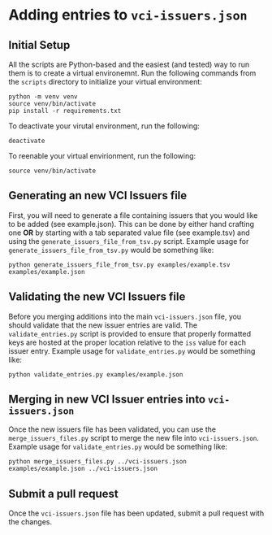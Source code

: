 # Adding entries to `vci-issuers.json`

## Initial Setup
All the scripts are Python-based and the easiest (and tested) way to run them is to create a virtual environemnt. Run the following commands from the `scripts` directory to initialize your virtual environment:

```
python -m venv venv
source venv/bin/activate
pip install -r requirements.txt
```

To deactivate your virutal environment, run the following:
```
deactivate
```

To reenable your virtual envirionment, run the following:
```
source venv/bin/activate
```
## Generating an new VCI Issuers file

First, you will need to generate a file containing issuers that you would like to be added (see example.json). This can be done by either hand crafting one **OR** by starting with a tab separated value file (see example.tsv) and using the `generate_issuers_file_from_tsv.py` script. Example usage for `generate_issuers_file_from_tsv.py` would be something like:

```
python generate_issuers_file_from_tsv.py examples/example.tsv examples/example.json
```

## Validating the new VCI Issuers file

Before you merging additions into the main `vci-issuers.json` file, you should validate that the new issuer entries are valid. The `validate_entries.py` script is provided to ensure that properly formatted keys are hosted at the proper location relative to the `iss` value for each issuer entry. Example usage for `validate_entries.py` would be something like:

```
python validate_entries.py examples/example.json
```

## Merging in new VCI Issuer entries into `vci-issuers.json`

Once the new issuers file has been validated, you can use the `merge_issuers_files.py` script to merge the new file into `vci-issuers.json`. Example usage for `validate_entries.py` would be something like:

```
python merge_issuers_files.py ../vci-issuers.json examples/example.json ../vci-issuers.json
```

## Submit a pull request

Once the `vci-issuers.json` file has been updated, submit a pull request with the changes.



